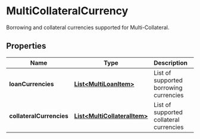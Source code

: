 
# MultiCollateralCurrency

Borrowing and collateral currencies supported for Multi-Collateral.

## Properties

Name | Type | Description | Notes
------------ | ------------- | ------------- | -------------
**loanCurrencies** | [**List&lt;MultiLoanItem&gt;**](MultiLoanItem.md) | List of supported borrowing currencies |  [optional]
**collateralCurrencies** | [**List&lt;MultiCollateralItem&gt;**](MultiCollateralItem.md) | List of supported collateral currencies |  [optional]


